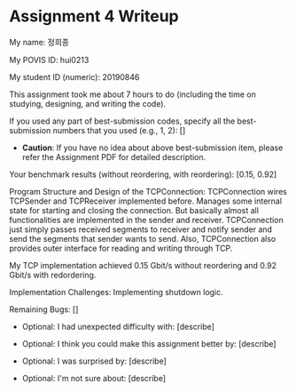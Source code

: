 Assignment 4 Writeup
=============

My name: 정희종

My POVIS ID: hui0213

My student ID (numeric): 20190846

This assignment took me about 7 hours to do (including the time on studying, designing, and writing the code).

If you used any part of best-submission codes, specify all the best-submission numbers that you used (e.g., 1, 2): []

- **Caution**: If you have no idea about above best-submission item, please refer the Assignment PDF for detailed description.

Your benchmark results (without reordering, with reordering): [0.15, 0.92]

Program Structure and Design of the TCPConnection:
TCPConnection wires TCPSender and TCPReceiver implemented before. Manages some internal state for starting and closing the connection. But basically almost all functionalities are implemented in the sender and receiver. TCPConnection just simply passes received segments to receiver and notify sender and send the segments that sender wants to send. Also, TCPConnection also provides outer interface for reading and writing through TCP.

My TCP implementation achieved 0.15 Gbit/s without reordering and 0.92 Gbit/s with redordering.

Implementation Challenges:
Implementing shutdown logic.

Remaining Bugs:
[]

- Optional: I had unexpected difficulty with: [describe]

- Optional: I think you could make this assignment better by: [describe]

- Optional: I was surprised by: [describe]

- Optional: I'm not sure about: [describe]
